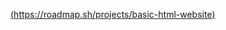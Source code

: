 
[(https://roadmap.sh/projects/basic-html-website)](https://roadmap.sh/projects/basic-html-website)
